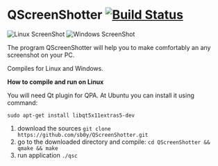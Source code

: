 # QScreenShotter [![Build Status](https://travis-ci.org/sb0y/QScreenShotter.svg?branch=master)](https://travis-ci.org/sb0y/QScreenShotter)

![Linux ScreenShot](https://myapps.developer.ubuntu.com/site_media/appmedia/2015/02/QScreenShotter_004.png)
![Windows ScreenShot](http://cs612220.vk.me/u886253/docs/7318189d1008/Bezymyannyy.png?extra=Z48ZGbg4BCb6rjezuq8QBXiizACJgdLGac1hFRvjsxI6Vp_tXtf4b4-xYvxvcQubJzkVzUg-iWDmlWHijxy-GbRc)

The program QScreenShotter will help you to make comfortably an any screenshot on your PC.

Сompiles for Linux and Windows.

**How to compile and run on Linux**

You will need Qt plugin for QPA. At Ubuntu you can install it using command:

`sudo apt-get install libqt5x11extras5-dev`

1. download the sources `git clone https://github.com/sb0y/QScreenShotter.git`
2. go to the downloaded directory and compile: `cd QScreenShotter && qmake && make`
3. run application `./qsc`
